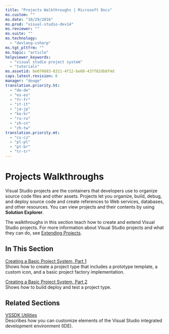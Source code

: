 ```yaml
---
title: "Projects Walkthroughs | Microsoft Docs"
ms.custom: ""
ms.date: "10/29/2016"
ms.prod: "visual-studio-dev14"
ms.reviewer: ""
ms.suite: ""
ms.technology: 
  - "devlang-csharp"
ms.tgt_pltfrm: ""
ms.topic: "article"
helpviewer_keywords: 
  - "visual studio project system"
  - "tutorials"
ms.assetid: be070883-8311-4f12-be08-437f82db8f4d
caps.latest.revision: 6
manager: "douge"
translation.priority.ht: 
  - "de-de"
  - "es-es"
  - "fr-fr"
  - "it-it"
  - "ja-jp"
  - "ko-kr"
  - "ru-ru"
  - "zh-cn"
  - "zh-tw"
translation.priority.mt: 
  - "cs-cz"
  - "pl-pl"
  - "pt-br"
  - "tr-tr"
---
```

# Projects Walkthroughs
Visual Studio projects are the containers that developers use to organize source code files and other assets. Projects let you organize, build, debug, and deploy source code and create references to Web services, databases, and other resources. You can view projects and their contents by using **Solution Explorer**.  
  
 The walkthroughs in this section teach how to create and extend Visual Studio projects. For more information about Visual Studio projects and what they can do, see [Extending Projects](../extensibility/extending-projects.md).  
  
## In This Section  
 [Creating a Basic Project System, Part 1](../extensibility/creating-a-basic-project-system-part-1.md)  
 Shows how to create a project type that includes a prototype template, a custom icon, and a basic project factory implementation.  
  
 [Creating a Basic Project System, Part 2](../extensibility/creating-a-basic-project-system-part-2.md)  
 Shows how to build deploy and test a project type.  
  
## Related Sections  
 [VSSDK Utilities](../extensibility/internals/vssdk-utilities.md)  
 Describes how you can customize elements of the Visual Studio integrated development environment (IDE).